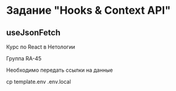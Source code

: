 # Задание "Hooks & Context API"
## useJsonFetch

Курс по React в Нетологии

Группа RA-45

Необходимо передать ссылки на данные

cp template.env .env.local
